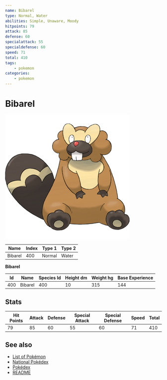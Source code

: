 ```yaml
---
name: Bibarel
type: Normal, Water
abilities: Simple, Unaware, Moody
hitpoints: 79
attack: 85
defense: 60
specialattack: 55
specialdefense: 60
speed: 71
total: 410
tags:
    - pokemon
categories:
    - pokemon
---
```


# Bibarel


![Bibarel](images/400.png)

| **Name** | **Index** | **Type 1** | **Type 2** |
|----|----|----|----|
| Bibarel | 400 | Normal | Water  |

**Bibarel** 




| **Id** | **Name** | **Species Id** | **Height dm** | **Weight hg** | **Base Experience** |
|--------|----------|----------------|------------|------------|---------------------|
| 400 | Bibarel | 400 | 10 | 315 | 144 |



## Stats

| **Hit Points** | **Attack** | **Defense** | **Special Attack** | **Special Defense** | **Speed** | **Total** |
|----------------|------------|-------------|--------------------|---------------------|-----------|-----------|
| 79 | 85 | 60 | 55 | 60 | 71 | 410 |

## See also

- [List of Pokémon](../pokemon.md)
- [National Pokédex](../national_pokedex.md)
- [Pokédex](../pokedex.md)
- [README](../README.md)
